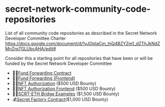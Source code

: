 # secret-network-community-code-repositories
List of all community code repositories as described in the Secret Network Developer Committee Charter https://docs.google.com/document/d/1yJOpIaCm_hjQ4BZYZm1_dZThJkNdZMnZrq7GLUbcAHA/edit#

Consider this a starting point for all repositories that have been or will be funded by the Secret Network Developer Committee

* 🧑‍💻[Fund Forwarding Contract](https://github.com/zorostang/fund-forwarding)
* 🧑‍💻[Fund Forwarding (Frontend)](https://github.com/zorostang/fund-forwarding-frontend)
* 🧑‍💻[NFT Authorization](https://github.com/zorostang/nft-authorization) ($500 USD Bounty)
* 🧑‍💻[NFT Authorization Frontend](https://github.com/zorostang/nft-authorization-front-end) ($500 USD Bounty)
* 🧑‍💻[SCRT-ETH Bridge Examples](https://github.com/zorostang/scrt-eth-bridge-examples) ($1,500 USD Bounty)
* 💰[Secret Factory Contract](https://github.com/zorostang/secret-factory-contract)($1,000 USD Bounty)
